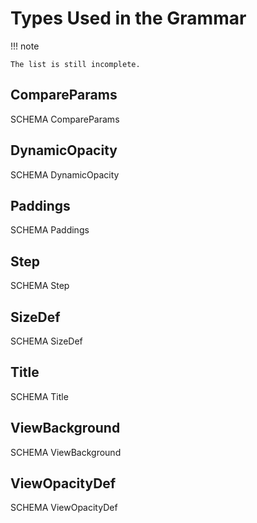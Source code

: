 # Types Used in the Grammar

!!! note

    The list is still incomplete.

## CompareParams

SCHEMA CompareParams

## DynamicOpacity

SCHEMA DynamicOpacity

## Paddings

SCHEMA Paddings

## Step

SCHEMA Step

## SizeDef

SCHEMA SizeDef

## Title

SCHEMA Title

## ViewBackground

SCHEMA ViewBackground

## ViewOpacityDef

SCHEMA ViewOpacityDef
